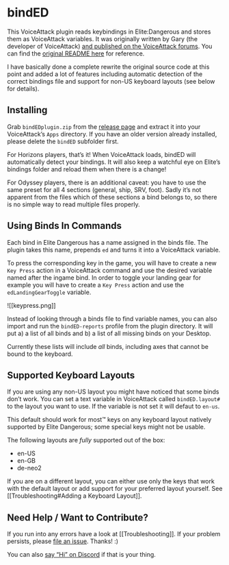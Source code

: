 ﻿# bindED

This VoiceAttack plugin reads keybindings in Elite:Dangerous and stores them as
VoiceAttack variables. It was originally written by Gary (the developer of
VoiceAttack) [and published on the VoiceAttack
forums](https://forum.voiceattack.com/smf/index.php?topic=564.0). You can find
the [original README here](ReadMe.txt) for reference.

I have basically done a complete rewrite the original source code at this point
and added a lot of features including automatic detection of the correct
bindings file and support for non-US keyboard layouts (see below for details).

## Installing

Grab `bindEDplugin.zip` from the [release
page](https://github.com/alterNERDtive/bindED/releases/latest) and extract it
into your VoiceAttack’s `Apps` directory. If you have an older version already
installed, please delete the `bindED` subfolder first.

For Horizons players, that’s it! When VoiceAttack loads, bindED will
automatically detect your bindings. It will also keep a watchful eye on Elite’s
bindings folder and reload them when there is a change!

For Odyssey players, there is an additional caveat: you have to use the same
preset for all 4 sections (general, ship, SRV, foot). Sadly it’s not apparent
from the files which of these sections a bind belongs to, so there is no simple
way to read multiple files properly.

## Using Binds In Commands

Each bind in Elite Dangerous has a name assigned in the binds file. The plugin
takes this name, prepends `ed` and turns it into a VoiceAttack variable.

To press the corresponding key in the game, you will have to create a new
`Key Press` action in a VoiceAttack command and use the desired variable named
after the ingame bind. In order to toggle your landing gear for example you will
have to create a `Key Press` action and use the `edLandingGearToggle` variable.

![[keypress.png]]

Instead of looking through a binds file to find variable names, you can also
import and run the `bindED-reports` profile from the plugin directory. It will
put a) a list of all binds and b) a list of all missing binds on your Desktop.

Currently these lists will include _all_ binds, including axes that cannot be
bound to the keyboard.

## Supported Keyboard Layouts

If you are using any non-US layout you might have noticed that some binds don’t
work. You can set a text variable in VoiceAttack called `bindED.layout#` to the
layout you want to use. If the variable is not set it will defaut to `en-us`.

This default should work for most™ keys on any keyboard layout natively
supported by Elite Dangerous; some special keys might not be usable.

The following layouts are _fully_ supported out of the box:

* en-US
* en-GB
* de-neo2

If you are on a different layout, you can either use only the keys that work
with the default layout or add support for your preferred layout yourself. See
[[Troubleshooting#Adding a Keyboard Layout]].

## Need Help / Want to Contribute?

If you run into any errors have a look at [[Troubleshooting]]. If your problem
persists, please [file an
issue](https://github.com/alterNERDtive/bindED/issues/new). Thanks! :)

You can also [say “Hi” on Discord](https://discord.gg/YeXh2s5UC6) if that is
your thing.
